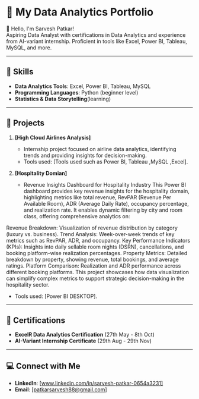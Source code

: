 # 🌟 My Data Analytics Portfolio

👋 Hello, I'm Sarvesh Patkar!  
Aspiring Data Analyst with certifications in Data Analytics and experience from AI-variant internship. Proficient in tools like Excel, Power BI, Tableau, MySQL, and more.

---

## 🔑 Skills
- **Data Analytics Tools**: Excel, Power BI, Tableau, MySQL
- **Programming Languages**: Python (beginner level)
- **Statistics & Data Storytelling**(learning)

---

## 📂 Projects
1. **[High Cloud Airlines Analysis]**  
   - Internship project focused on airline data analytics, identifying trends and providing insights for decision-making.
   - Tools used: [Tools used such as Power BI, Tableau ,MySQL ,Excel].

2. **[Hospitality Domian]**  
   - Revenue Insights Dashboard for Hospitality Industry
This Power BI dashboard provides key revenue insights for the hospitality domain, highlighting metrics like total revenue, RevPAR (Revenue Per Available Room), ADR (Average Daily Rate), occupancy percentage, and realization rate. It enables dynamic filtering by city and room class, offering comprehensive analytics on:

Revenue Breakdown: Visualization of revenue distribution by category (luxury vs. business).
Trend Analysis: Week-over-week trends of key metrics such as RevPAR, ADR, and occupancy.
Key Performance Indicators (KPIs): Insights into daily sellable room nights (DSRN), cancellations, and booking platform-wise realization percentages.
Property Metrics: Detailed breakdown by property, showing revenue, total bookings, and average ratings.
Platform Comparison: Realization and ADR performance across different booking platforms.
This project showcases how data visualization can simplify complex metrics to support strategic decision-making in the hospitality sector.

   - Tools used: [Power BI DESKTOP].

---

## 📜 Certifications
- **ExcelR Data Analytics Certification** (27th May - 8th Oct)
- **AI-Variant Internship Certificate**   (29th Aug - 29th Nov) 


---

## 💻 Connect with Me
- **LinkedIn**: [www.linkedin.com/in/sarvesh-patkar-0654a3231]
- **Email**: [patkarsarvesh88@gmail.com]

